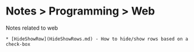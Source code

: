 # Notes > Programming > Web

Notes related to web

    * [HideShowRow](HideShowRows.md) - How to hide/show rows based on a check-box
